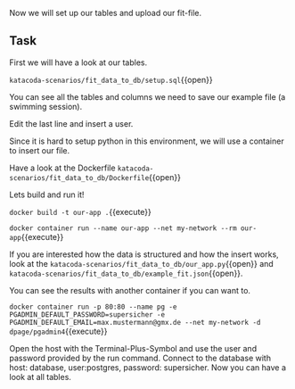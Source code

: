 Now we will set up our tables and upload our fit-file.

## Task

First we will have a look at our tables.

`katacoda-scenarios/fit_data_to_db/setup.sql`{{open}}

You can see all the tables and columns we need to save our example file (a swimming session).

Edit the last line and insert a user.

Since it is hard to setup python in this environment, we will use a container to insert our file.

Have a look at the Dockerfile `katacoda-scenarios/fit_data_to_db/Dockerfile`{{open}}

Lets build and run it!

`docker build -t our-app .`{{execute}}

`docker container run --name our-app --net my-network --rm our-app`{{execute}}

If you are interested how the data is structured and how the insert works, look at the `katacoda-scenarios/fit_data_to_db/our_app.py`{{open}} and `katacoda-scenarios/fit_data_to_db/example_fit.json`{{open}}.

You can see the results with another container if you can want to.

`docker container run -p 80:80 --name pg -e PGADMIN_DEFAULT_PASSWORD=supersicher -e PGADMIN_DEFAULT_EMAIL=max.mustermann@gmx.de --net my-network -d dpage/pgadmin4`{{execute}}

Open the host with the Terminal-Plus-Symbol and use the user and password provided by the run command. Connect to the database with host: database, user:postgres, password: supersicher. Now you can have a look at all tables.
